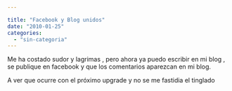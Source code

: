 ```yaml
---

title: "Facebook y Blog unidos"
date: "2010-01-25"
categories: 
  - "sin-categoria"
---
```


Me ha costado sudor y lagrimas , pero ahora ya puedo escribir en mi blog , se publique en facebook y que los comentarios aparezcan en mi blog.

A ver que ocurre con el próximo upgrade y no se me fastidia el tinglado
